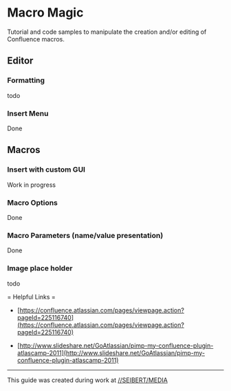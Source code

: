 # Macro Magic

Tutorial and code samples to manipulate the creation and/or editing of Confluence macros.


## Editor


### Formatting

todo


### Insert Menu

Done


## Macros

### Insert with custom GUI

Work in progress


### Macro Options

Done


### Macro Parameters (name/value presentation)

Done


### Image place holder

todo


= Helpful Links =

* [https://confluence.atlassian.com/pages/viewpage.action?pageId=225116740](https://confluence.atlassian.com/pages/viewpage.action?pageId=225116740)

* [http://www.slideshare.net/GoAtlassian/pimp-my-confluence-plugin-atlascamp-2011](http://www.slideshare.net/GoAtlassian/pimp-my-confluence-plugin-atlascamp-2011)

***

This guide was created during work at [//SEIBERT/MEDIA](http://www.seibert-media.net)
